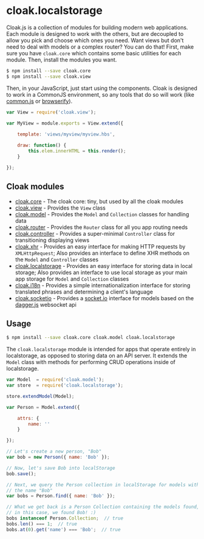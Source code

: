 
# cloak.localstorage

Cloak.js is a collection of modules for building modern web applications. Each module is designed to work with the others, but are decoupled to allow you pick and choose which ones you need. Want views but don't need to deal with models or a complex router? You can do that! First, make sure you have `cloak.core` which contains some basic utilities for each module. Then, install the modules you want.

```bash
$ npm install --save cloak.core
$ npm install --save cloak.view
```

Then, in your JavaScript, just start using the components. Cloak is designed to work in a CommonJS environment, so any tools that do so will work (like [common.js](https://github.com/UmbraEngineering/common.js) or [browserify](http://browserify.org/)).

```javascript
var View = require('cloak.view');

var MyView = module.exports = View.extend({
    
    template: 'views/myview/myview.hbs',

    draw: function() {
        this.elem.innerHTML = this.render();
    }

});
```

## Cloak modules

* [cloak.core](https://github.com/UmbraEngineering/cloak.core) - The cloak core: tiny, but used by all the cloak modules
* [cloak.view](https://github.com/UmbraEngineering/cloak.view) - Provides the `View` class
* [cloak.model](https://github.com/UmbraEngineering/cloak.model) - Provides the `Model` and `Collection` classes for handling data
* [cloak.router](https://github.com/UmbraEngineering/cloak.router) - Provides the `Router` class for all you app routing needs
* [cloak.controller](https://github.com/UmbraEngineering/cloak.controller) - Provides a super-minimal `Controller` class for transitioning displaying views
* [cloak.xhr](https://github.com/UmbraEngineering/cloak.xhr) - Provides an easy interface for making HTTP requests by `XMLHttpRequest`; Also provides an interface to define XHR methods on the `Model` and `Controller` classes
* [cloak.localstorage](https://github.com/UmbraEngineering/cloak.localstorage) - Provides an easy interface for storing data in local storage; Also provides an interface to use local storage as your main app storage for `Model` and `Collection` classes
* [cloak.i18n](https://github.com/UmbraEngineering/cloak.i18n) - Provides a simple internationalization interface for storing translated phrases and determining a client's language
* [cloak.socketio](https://github.com/UmbraEngineering/cloak.socketio) - Provides a [socket.io](http://socket.io) interface for models based on the [dagger.js](http://www.daggerjs.com) websocket api



## Usage

```bash
$ npm install --save cloak.core cloak.model cloak.localstorage
```

The `cloak.localstorage` module is intended for apps that operate entirely in localstorage, as opposed to storing data on an API server. It extends the `Model` class with methods for performing CRUD operations inside of localstorage.

```javascript
var Model  = require('cloak.model');
var store  = require('cloak.localstorage');

store.extendModel(Model);

var Person = Model.extend({

    attrs: {
        name: ''
    }

});

// Let's create a new person, "Bob"
var bob = new Person({ name: 'Bob' });

// Now, let's save Bob into localStorage
bob.save();

// Next, we query the Person collection in localStorage for models with
// the name "Bob"
var bobs = Person.find({ name: 'Bob' });

// What we get back is a Person Collection containing the models found,
// in this case, we found Bob! :)
bobs instanceof Person.Collection;  // true
bobs.len() === 1;  // true
bobs.at(0).get('name') === 'Bob';  // true
```
